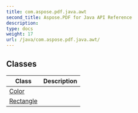 ```yaml
---
title: com.aspose.pdf.java.awt
second_title: Aspose.PDF for Java API Reference
description: 
type: docs
weight: 17
url: /java/com.aspose.pdf.java.awt/
---
```


## Classes

| Class | Description |
| --- | --- |
| [Color](../com.aspose.pdf.java.awt/color) |  |
| [Rectangle](../com.aspose.pdf.java.awt/rectangle) |  |
